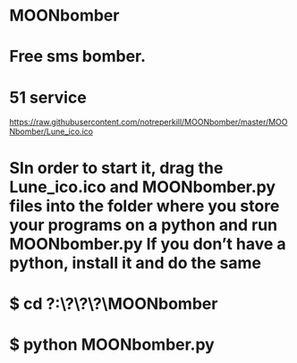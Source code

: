 # MOONbomber
# Free sms bomber.
# 51 service

https://raw.githubusercontent.com/notreperkill/MOONbomber/master/MOONbomber/Lune_ico.ico

# SIn order to start it, drag the Lune_ico.ico and MOONbomber.py files into the folder where you store your programs on a python and run     MOONbomber.py If you don’t have a python, install it and do the same

# $ cd ?:\\?\\?\\?\MOONbomber
# $ python MOONbomber.py

